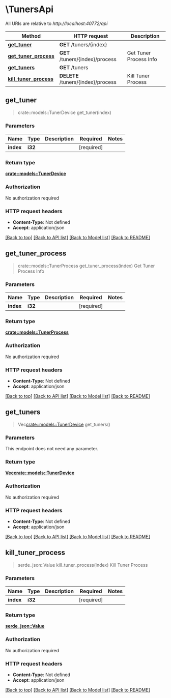 # \TunersApi

All URIs are relative to *http://localhost:40772/api*

Method | HTTP request | Description
------------- | ------------- | -------------
[**get_tuner**](TunersApi.md#get_tuner) | **GET** /tuners/{index} | 
[**get_tuner_process**](TunersApi.md#get_tuner_process) | **GET** /tuners/{index}/process | Get Tuner Process Info
[**get_tuners**](TunersApi.md#get_tuners) | **GET** /tuners | 
[**kill_tuner_process**](TunersApi.md#kill_tuner_process) | **DELETE** /tuners/{index}/process | Kill Tuner Process



## get_tuner

> crate::models::TunerDevice get_tuner(index)


### Parameters


Name | Type | Description  | Required | Notes
------------- | ------------- | ------------- | ------------- | -------------
**index** | **i32** |  | [required] |

### Return type

[**crate::models::TunerDevice**](TunerDevice.md)

### Authorization

No authorization required

### HTTP request headers

- **Content-Type**: Not defined
- **Accept**: application/json

[[Back to top]](#) [[Back to API list]](../README.md#documentation-for-api-endpoints) [[Back to Model list]](../README.md#documentation-for-models) [[Back to README]](../README.md)


## get_tuner_process

> crate::models::TunerProcess get_tuner_process(index)
Get Tuner Process Info

### Parameters


Name | Type | Description  | Required | Notes
------------- | ------------- | ------------- | ------------- | -------------
**index** | **i32** |  | [required] |

### Return type

[**crate::models::TunerProcess**](TunerProcess.md)

### Authorization

No authorization required

### HTTP request headers

- **Content-Type**: Not defined
- **Accept**: application/json

[[Back to top]](#) [[Back to API list]](../README.md#documentation-for-api-endpoints) [[Back to Model list]](../README.md#documentation-for-models) [[Back to README]](../README.md)


## get_tuners

> Vec<crate::models::TunerDevice> get_tuners()


### Parameters

This endpoint does not need any parameter.

### Return type

[**Vec<crate::models::TunerDevice>**](TunerDevice.md)

### Authorization

No authorization required

### HTTP request headers

- **Content-Type**: Not defined
- **Accept**: application/json

[[Back to top]](#) [[Back to API list]](../README.md#documentation-for-api-endpoints) [[Back to Model list]](../README.md#documentation-for-models) [[Back to README]](../README.md)


## kill_tuner_process

> serde_json::Value kill_tuner_process(index)
Kill Tuner Process

### Parameters


Name | Type | Description  | Required | Notes
------------- | ------------- | ------------- | ------------- | -------------
**index** | **i32** |  | [required] |

### Return type

[**serde_json::Value**](serde_json::Value.md)

### Authorization

No authorization required

### HTTP request headers

- **Content-Type**: Not defined
- **Accept**: application/json

[[Back to top]](#) [[Back to API list]](../README.md#documentation-for-api-endpoints) [[Back to Model list]](../README.md#documentation-for-models) [[Back to README]](../README.md)

